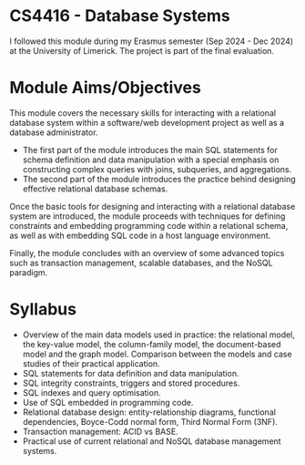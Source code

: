 # CS4416 - Database Systems

I followed this module during my Erasmus semester (Sep 2024 - Dec 2024) at the University of Limerick. The project is part of the final evaluation.

# Module Aims/Objectives

This module covers the necessary skills for interacting with a relational database system within a software/web development project as well as a database administrator.

- The first part of the module introduces the main SQL statements for schema definition and data manipulation with a special emphasis on constructing complex queries with joins, subqueries, and aggregations.
- The second part of the module introduces the practice behind designing effective relational database schemas.

Once the basic tools for designing and interacting with a relational database system are introduced, the module proceeds with techniques for defining constraints and embedding programming code within a relational schema, as well as with embedding SQL code in a host language environment.

Finally, the module concludes with an overview of some advanced topics such as transaction management, scalable databases, and the NoSQL paradigm.

# Syllabus

- Overview of the main data models used in practice: the relational model, the key-value model, the column-family model, the document-based model and the graph model. Comparison between the models and case studies of their practical application.
- SQL statements for data definition and data manipulation.
- SQL integrity constraints, triggers and stored procedures.
- SQL indexes and query optimisation.
- Use of SQL embedded in programming code.
- Relational database design: entity-relationship diagrams, functional dependencies, Boyce-Codd normal form, Third Normal Form (3NF).
- Transaction management: ACID vs BASE.
- Practical use of current relational and NoSQL database management systems.
